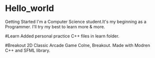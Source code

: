 # Hello_world
Getting Started
I'm a Computer Science student.It's my beginning as a Programmer.
I'll try my best to learn more & more.

#Learn
Added personal practice C++ files in learn folder.

#Breakout
2D Classic Arcade Game Colne, Breakout.
Made with Modren C++ and SFML library.
